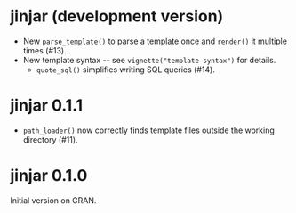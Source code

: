 # jinjar (development version)

* New `parse_template()` to parse a template once and `render()` it multiple times (#13).
* New template syntax -- see `vignette("template-syntax")` for details.
    * `quote_sql()` simplifies writing SQL queries (#14).

# jinjar 0.1.1

* `path_loader()` now correctly finds template files outside the working directory (#11).

# jinjar 0.1.0

Initial version on CRAN.

